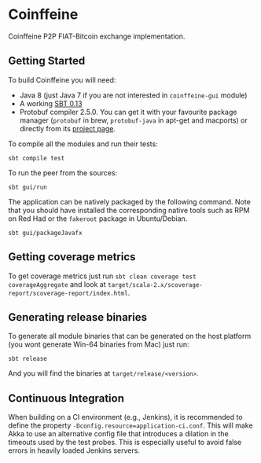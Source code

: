 Coinffeine
==========

Coinffeine P2P FIAT-Bitcoin exchange implementation.


Getting Started
---------------

To build Coinffeine you will need:

 * Java 8 (just Java 7 if you are not interested in `coinffeine-gui` module)
 * A working [SBT 0.13](http://www.scala-sbt.org/download.html)
 * Protobuf compiler 2.5.0. You can get it with your favourite package manager
   (`protobuf` in brew, `protobuf-java` in apt-get and macports) or directly
   from its [project page](https://code.google.com/p/protobuf/downloads/list).

To compile all the modules and run their tests:

    sbt compile test

To run the peer from the sources:

    sbt gui/run

The application can be natively packaged by the following command. Note that
you should have installed the corresponding native tools such as RPM on Red Had
or the `fakeroot` package in Ubuntu/Debian.

    sbt gui/packageJavafx


Getting coverage metrics
------------------------

To get coverage metrics just run `sbt clean coverage test coverageAggregate`
and look at `target/scala-2.x/scoverage-report/scoverage-report/index.html`.


Generating release binaries
---------------------------

To generate all module binaries that can be generated on the host platform (you wont generate Win-64 binaries from Mac)
just run:

    sbt release

And you will find the binaries at `target/release/<version>`.


Continuous Integration
----------------------

When building on a CI environment (e.g., Jenkins), it is recommended to define the
property `-Dconfig.resource=application-ci.conf`. This will make Akka to use an
alternative config file that introduces a dilation in the timeouts used by the test probes.
This is especially useful to avoid false errors in heavily loaded Jenkins servers.
